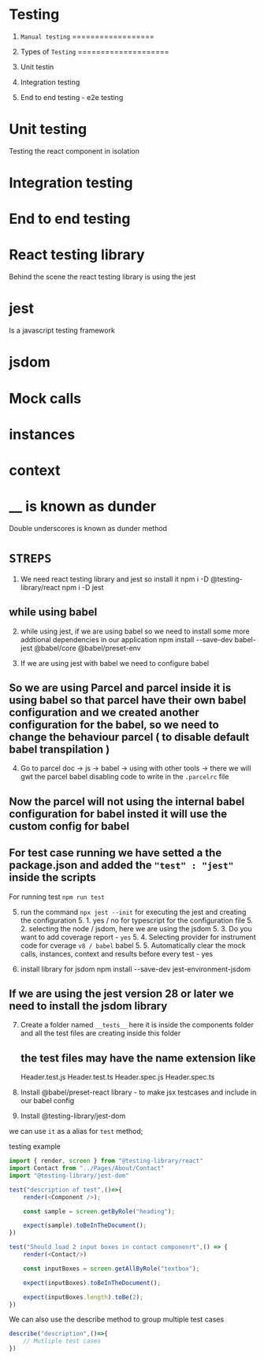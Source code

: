 Testing
=========

1. `Manual testing`
==================

2. Types of `Testing`
====================
1. Unit testin
2. Integration testing
3. End to end testing - e2e testing

Unit testing
=============
Testing the react component in isolation

Integration testing
===================

End to end testing
==================

React testing library
======================
Behind the scene the react testing library is using the jest 

jest
======
Is a javascript testing framework

jsdom
======

Mock calls
==========

instances
=========

context
=======

__ is known as dunder
=====================
Double underscores is known as dunder method



`STREPS`
========
1. We need react testing library and jest so install it
npm i -D @testing-library/react
npm i -D jest

## while using babel

2. while using jest, if we are using babel so we need to install some more addtional dependencies in our application
npm install --save-dev babel-jest @babel/core @babel/preset-env

3. If we are using jest with babel we need to configure babel

## So we are using Parcel and parcel inside it is using babel so that parcel have their own babel configuration and we created another configuration  for the babel, so we need to change the behaviour parcel ( to disable default babel transpilation )

4. Go to parcel doc -> js -> babel -> using with other tools -> there we will gwt the parcel babel disabling code to write in the `.parcelrc` file

## Now the parcel will not using the internal babel configuration for babel insted it will use the custom config for babel

## For test case running we have setted a the package.json and added the `"test" : "jest"` inside the scripts
For running test `npm run test`

5. run the command `npx jest --init` for executing the jest and creating the configuration
    5. 1.  yes / no for typescript for the configuration file
    5. 2. selecting the node / jsdom, here we are using the jsdom
    5. 3. Do you want to add coverage report - `yes`
    5. 4. Selecting  provider for instrument code for cverage `v8 / babel` babel
    5. 5. Automatically clear the mock calls, instances, context and results before every test - yes

6. install library for jsdom
npm install --save-dev jest-environment-jsdom
## If we are using the jest version 28 or later we need to install the jsdom library

7. Create a folder named `__tests__` here it is inside the components folder and all the test files are creating inside this folder
    ## the test files may have the name extension like
    Header.test.js
    Header.test.ts
    Header.spec.js
    Header.spec.ts

8. Install @babel/preset-react library - to make jsx testcases and include in our babel config
9. Install @testing-library/jest-dom

we can use `it` as a alias for `test` method;


testing example
```js
import { render, screen } from "@testing-library/react"
import Contact from "../Pages/About/Contact"
import "@testing-library/jest-dom"

test("description of test",()=>{
    render(<Component />);

    const sample = screen.getByRole("heading");

    expect(sample).toBeInTheDocument();
})

test("Should load 2 input boxes in contact componenrt",() => {
    render(<Contact/>)

    const inputBoxes = screen.getAllByRole("textbox");

    expect(inputBoxes).toBeInTheDocument();

    expect(inputBoxes.length).toBe(2);
})
```

We can also use the describe method to group multiple test cases
```js
describe("description",()=>{
    // Mutliple test cases
})
```